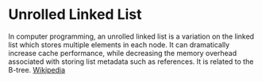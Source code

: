 # Unrolled Linked List

In computer programming, an unrolled linked list is a variation on the linked list which stores multiple elements in each node. It can dramatically increase cache performance, while decreasing the memory overhead associated with storing list metadata such as references. It is related to the B-tree. [Wikipedia](https://en.wikipedia.org/wiki/Unrolled_linked_list)


